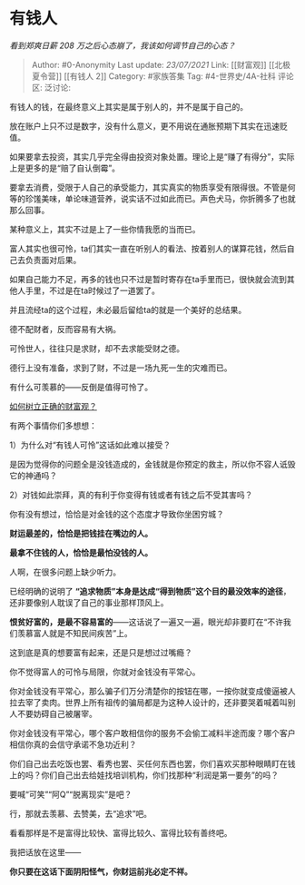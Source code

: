 # 有钱人
*看到郑爽日薪 208 万之后心态崩了，我该如何调节自己的心态？*

> Author: #0-Anonymity
> Last update: *23/07/2021*
> Link: [[财富观]] [[北极夏令营]] [[有钱人 2]]
> Category: #家族答集
> Tag: #4-世界史/4A-社科
> 评论区:
> 泛讨论:

有钱人的钱，在最终意义上其实是属于别人的，并不是属于自己的。

放在账户上只不过是数字，没有什么意义，更不用说在通胀预期下其实在迅速贬值。

如果要拿去投资，其实几乎完全得由投资对象处置。理论上是“赚了有得分”，实际上是更多的是“赔了自认倒霉”。

要拿去消费，受限于人自己的承受能力，其实真实的物质享受有限得很。不管是何等的珍馐美味，单论味道营养，说实话不过如此而已。声色犬马，你折腾多了也就那么回事。

某种意义上，其实不过是上了一些你情我愿的当而已。

富人其实也很可怜，ta们其实一直在听别人的看法、按着别人的谋算花钱，然后自己去负责面对后果。

如果自己能力不足，再多的钱也只不过是暂时寄存在ta手里而已，很快就会流到其他人手里，不过是在ta时候过了一道罢了。

并且流经ta的这个过程，未必最后留给ta的就是一个美好的总结果。

德不配财者，反而容易有大祸。

可怜世人，往往只是求财，却不去求能受财之德。

德行上没有准备，求到了财，不过是一场九死一生的灾难而已。

有什么可羡慕的——反倒是值得可怜了。

[如何树立正确的财富观？](https://www.zhihu.com/question/314627020/answer/1193533378)

有两个事情你们多想想：

1）为什么对“有钱人可怜”这话如此难以接受？

是因为觉得你的问题全是没钱造成的，金钱就是你预定的救主，所以你不容人诋毁它的神通吗？

2）对钱如此崇拜，真的有利于你变得有钱或者有钱之后不受其害吗？

你有没有想过，恰恰是对金钱的这个态度才导致你坐困穷城？

**财运最差的，恰恰是把钱挂在嘴边的人。**

**最拿不住钱的人，恰恰是最怕没钱的人。**

人啊，在很多问题上缺少听力。

已经明确的说明了 **“追求物质”本身是达成“得到物质”这个目的最没效率的途径**，还非要像别人耽误了自己的事业那样顶风上。

**恨贫好富的，是最不容易富的**——这话说了一遍又一遍，眼光却非要盯在“不许我们羡慕富人就是不知民间疾苦”上。

这到底是真的想要富有起来，还是只是想过过嘴瘾？

你不觉得富人的可怜与局限，你就对金钱没有平常心。

你对金钱没有平常心，那么骗子们万分清楚你的按钮在哪，一按你就变成傻逼被人拉去宰了卖肉。世界上所有祖传的骗局都是为这种人设计的，还非要哭着喊着叫别人不要妨碍自己被屠宰。

你对金钱没有平常心，哪个客户敢相信你的服务不会偷工减料半途而废？哪个客户相信你真的会信守承诺不急功近利？

你们自己出去吃饭也罢、看秀也罢、买任何东西也罢，你们喜欢买那种眼睛盯在钱上的吗？你们自己出去给娃找培训机构，你们找那种“利润是第一要务”的吗？

要喊“可笑”“阿Q”“脱离现实”是吧？

行，那就去羡慕、去赞美，去“追求”吧。

看看那样是不是富得比较快、富得比较久、富得比较有善终吧。

我把话放在这里——

**你只要在这话下面阴阳怪气，你财运前兆必定不祥。**
